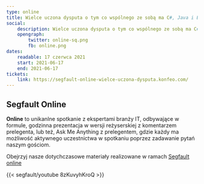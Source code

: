```yaml
---
type: online
title: Wielce uczona dysputa o tym co wspólnego ze sobą ma C#, Java i Erlang
social:
    description: Wielce uczona dysputa o tym co wspólnego ze sobą ma C#, Java i Erlang
    opengraph:
        twitter: online-sq.png
        fb: online.png
dates: 
    readable: 17 czerwca 2021
    start: 2021-06-17
    end: 2021-06-17
tickets: 
    link: https://segfault-online-wielce-uczona-dysputa.konfeo.com/
---
```


## Segfault Online

**Online** to unikanlne spotkanie z ekspertami branży IT, odbywające w formule, godzinna prezentacja w wersji reżyserskiej z komentarzem prelegenta, lub też, Ask Me Anything z prelegentem, gdzie każdy ma możliwość aktywnego uczestnictwa w spotkaniu poprzez zadawanie pytań naszym gościom.

Obejrzyj nasze dotychczasowe materiały realizowane w ramach <a href="https://www.youtube.com/playlist?list=PLSx7O0TzhRJbPczoxwKr90_YdsWff1qmo">Segfault online</a>

{{< segfault/youtube 8zKuvyhKroQ >}}